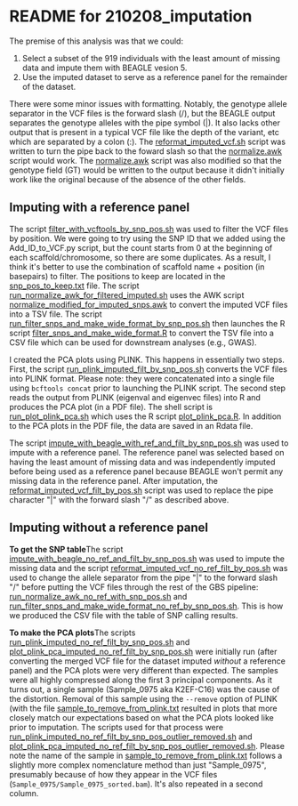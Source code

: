 # README for 210208_imputation
The premise of this analysis was that we could:
1. Select a subset of the 919 individuals with the least amount of missing data and impute them with BEAGLE vesion 5.
2. Use the imputed dataset to serve as a reference panel for the remainder of the dataset.

There were some minor issues with formatting. Notably, the genotype allele separator in the VCF files is the forward slash (/), but the BEAGLE output separates the genotype alleles with the pipe symbol (|). It also lacks other output that is present in a typical VCF file like the depth of the variant, etc which are separated by a colon (:).  The [reformat_imputed_vcf.sh](reformat_imputed_vcf.sh) script was written to turn the pipe back to the foward slash so that the [normalize.awk](normalize.awk) script would work. The [normalize.awk](normalize.awk) script was also modified so that the genotype field (GT) would be written to the output because it didn't initially work like the original because of the absence of the other fields.

## Imputing with a reference panel
The script [filter_with_vcftools_by_snp_pos.sh](filter_with_vcftools_by_snp_pos.sh) was used to filter the VCF files by position. We were going to try using the SNP ID that we added using the Add_ID_to_VCF.py script, but the count starts from 0 at the beginning of each scaffold/chromosome, so there are some duplicates. As a result, I think it's better to use the combination of scaffold name + position (in basepairs) to filter. The positions to keep are located in the [snp_pos_to_keep.txt](snp_pos_to_keep.txt) file. The script [run_normalize_awk_for_filtered_imputed.sh](run_normalize_awk_for_filtered_imputed.sh) uses the AWK script [normalize_modified_for_imputed_snps.awk](normalize_modified_for_imputed_snps.awk) to convert the imputed VCF files into a TSV file. The script [run_filter_snps_and_make_wide_format_by_snp_pos.sh](run_filter_snps_and_make_wide_format_by_snp_pos.sh) then launches the R script [filter_snps_and_make_wide_format.R](filter_snps_and_make_wide_format.R) to convert the TSV file into a CSV file which can be used for downstream analyses (e.g., GWAS).

I created the PCA plots using PLINK. This happens in essentially two steps. First, the script [run_plink_imputed_filt_by_snp_pos.sh](run_plink_imputed_filt_by_snp_pos.sh) converts the VCF files into PLINK format. Please note: they were concatenated into a single file using ```bcftools concat``` prior to launching the PLINK script. The second step reads the output from PLINK (eigenval and eigenvec files) into R and produces the PCA plot (in a PDF file). The shell script is [run_plot_plink_pca.sh](run_plot_plink_pca.sh) which uses the R script [plot_plink_pca.R](plot_plink_pca.R). In addition to the PCA plots in the PDF file, the data are saved in an Rdata file.

The script [impute_with_beagle_with_ref_and_filt_by_snp_pos.sh](impute_with_beagle_with_ref_and_filt_by_snp_pos.sh) was used to impute with a reference panel. The reference panel was selected based on having the least amount of missing data and was independently imputed before being used as a reference panel because BEAGLE won't permit any missing data in the reference panel. After imputation, the [reformat_imputed_vcf_filt_by_pos.sh](reformat_imputed_vcf_filt_by_pos.sh) script was used to replace the pipe character "|" with the forward slash "/" as described above.

## Imputing without a reference panel

**To get the SNP table**The script [impute_with_beagle_no_ref_and_filt_by_snp_pos.sh](impute_with_beagle_no_ref_and_filt_by_snp_pos.sh) was used to impute the missing data and the script [reformat_imputed_vcf_no_ref_filt_by_pos.sh](reformat_imputed_vcf_no_ref_filt_by_pos.sh) was used to change the allele separator from the pipe "|" to the forward slash "/" before putting the VCF files through the rest of the GBS pipeline: [run_normalize_awk_no_ref_with_snp_pos.sh](run_normalize_awk_no_ref_with_snp_pos.sh) and [run_filter_snps_and_make_wide_format_no_ref_by_snp_pos.sh](run_filter_snps_and_make_wide_format_no_ref_by_snp_pos.sh). This is how we produced the CSV file with the table of SNP calling results.

**To make the PCA plots**The scripts [run_plink_imputed_no_ref_filt_by_snp_pos.sh](run_plink_imputed_no_ref_filt_by_snp_pos.sh) and [plot_plink_pca_imputed_no_ref_filt_by_snp_pos.sh](plot_plink_pca_imputed_no_ref_filt_by_snp_pos.sh) were initially run (after converting the merged VCF file for the dataset imputed _without_ a reference panel) and the PCA plots were very different than expected. The samples were all highly compressed along the first 3 principal components. As it turns out, a single sample (Sample_0975 aka K2EF-C16) was the cause of the distortion. Removal of this sample using the ```--remove``` option of PLINK (with the file  [sample_to_remove_from_plink.txt](sample_to_remove_from_plink.txt) resulted in plots that more closely match our expectations based on what the PCA plots looked like prior to imputation. The scripts used for that process were [run_plink_imputed_no_ref_filt_by_snp_pos_outlier_removed.sh](run_plink_imputed_no_ref_filt_by_snp_pos_outlier_removed.sh) and [plot_plink_pca_imputed_no_ref_filt_by_snp_pos_outlier_removed.sh](plot_plink_pca_imputed_no_ref_filt_by_snp_pos_outlier_removed.sh). Please note the name of the sample in [sample_to_remove_from_plink.txt](sample_to_remove_from_plink.txt) follows a slightly more complex nomenclature method than just "Sample_0975", presumably because of how they appear in the VCF files (```Sample_0975/Sample_0975_sorted.bam```). It's also repeated in a second column.
